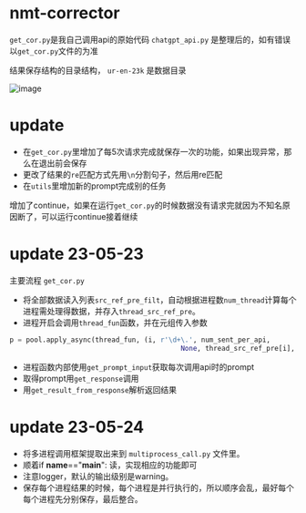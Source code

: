 # nmt-corrector
`get_cor.py`是我自己调用api的原始代码
`chatgpt_api.py` 是整理后的，如有错误以`get_cor.py`文件的为准

结果保存结构的目录结构， `ur-en-23k` 是数据目录

![image](https://user-images.githubusercontent.com/46342773/227868196-96fa696b-7d81-4939-b29e-823447601d9f.png)


# update

- 在`get_cor.py`里增加了每5次请求完成就保存一次的功能，如果出现异常，那么在退出前会保存
- 更改了结果的`re`匹配方式先用`\n`分割句子，然后用re匹配
- 在`utils`里增加新的prompt完成别的任务

增加了continue，如果在运行`get_cor.py`的时候数据没有请求完就因为不知名原因断了，可以运行continue接着继续

# update 23-05-23

主要流程 `get_cor.py`
- 将全部数据读入列表`src_ref_pre_filt`，自动根据进程数`num_thread`计算每个进程需处理得数据，并存入`thread_src_ref_pre`。
- 进程开启会调用`thread_fun`函数，并在元组传入参数
```python
p = pool.apply_async(thread_fun, (i, r'\d+\.', num_sent_per_api,
                                          None, thread_src_ref_pre[i], None))
```
- 进程函数内部使用`get_prompt_input`获取每次调用api时的prompt
- 取得prompt用`get_response`调用
- 用`get_result_from_response`解析返回结果

# update 23-05-24

- 将多进程调用框架提取出来到 `multiprocess_call.py` 文件里。
- 顺着if __name__=="__main__": 读，实现相应的功能即可
- 注意logger，默认的输出级别是warning。
- 保存每个进程结果的时候，每个进程是并行执行的，所以顺序会乱，最好每个每个进程先分别保存，最后整合。

